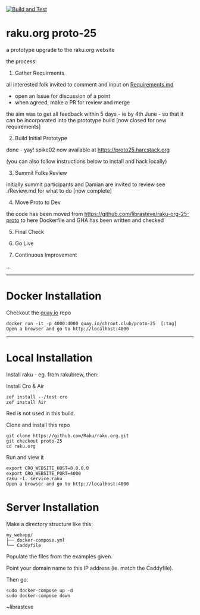 [![Build and Test](https://github.com/Raku/raku.org/actions/workflows/ci.yml/badge.svg)](https://github.com/Raku/raku.org/actions/workflows/ci.yml)

# raku.org proto-25
a prototype upgrade to the raku.org website

the process:

1. Gather Requirments

all interested folk invited to comment and input on [Requirements.md](https://github.com/librasteve/raku-org-25-proto/blob/main/Requirements.md)
 - open an Issue for discussion of a point
 - when agreed, make a PR for review and merge

the aim was to get all feedback within 5 days - ie by 4th June - so that it can be incorporated into the prototype build
[now closed for new requirements]

2. Build Initial Prototype

done - yay!
spike02 now available at
https://proto25.harcstack.org

(you can also follow instructions below to install and hack locally)

3. Summit Folks Review

initially summit participants and Damian are invited to review
see ./Review.md for what to do
[now complete]

4. Move Proto to Dev

the code has been moved from https://github.com/librasteve/raku-org-25-proto to here
Dockerfile and GHA has been written and checked

5. Final Check

6. Go Live

7. Continuous Improvement

...

---

# Docker Installation

Checkout the [quay.io](https://quay.io/repository/chroot.club/proto-25?tab=tags&tag=latest) repo 

```
docker run -it -p 4000:4000 quay.io/chroot.club/proto-25  [:tag]
Open a browser and go to http://localhost:4000
```

---

# Local Installation

Install raku - eg. from rakubrew, then:

Install Cro & Air

```
zef install --/test cro
zef install Air
```

Red is not used in this build.

Clone and install this repo

```
git clone https://github.com/Raku/raku.org.git
git checkout proto-25
cd raku.org
```

Run and view it

```
export CRO_WEBSITE_HOST=0.0.0.0
export CRO_WEBSITE_PORT=4000
raku -I. service.raku
Open a browser and go to http://localhost:4000
```

# Server Installation

Make a directory structure like this:

```
my_webapp/
├── docker-compose.yml
└── Caddyfile
```

Populate the files from the examples given.

Point your domain name to this IP address (ie. match the Caddyfile).

Then go:

```
sudo docker-compose up -d
sudo docker-compose down
```

~librasteve
